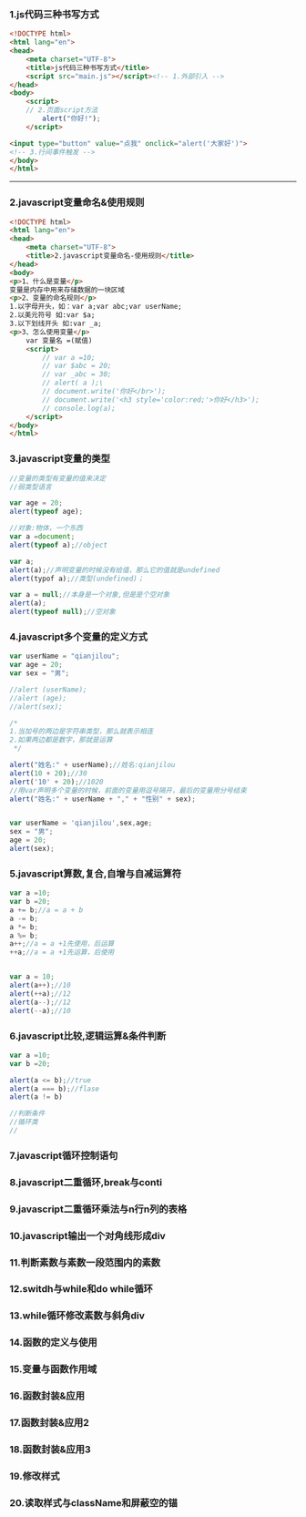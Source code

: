 ### 1.js代码三种书写方式  
```html
<!DOCTYPE html>
<html lang="en">
<head>
	<meta charset="UTF-8">
	<title>js代码三种书写方式</title>
	<script src="main.js"></script><!-- 1.外部引入 -->
</head>
<body>
	<script>
	// 2.页面script方法
		alert("你好!");
	</script>

<input type="button" value="点我" onclick="alert('大家好')">
<!-- 3.行间事件触发 -->
</body>
</html>
```
---
### 2.javascript变量命名&使用规则
```html
<!DOCTYPE html>
<html lang="en">
<head>
	<meta charset="UTF-8">
	<title>2.javascript变量命名-使用规则</title>
</head>
<body>
<p>1、什么是变量</p>
变量是内存中用来存储数据的一块区域
<p>2、变量的命名规则</p>
1.以字母开头，如：var a;var abc;var userName;
2.以美元符号 如:var $a;
3.以下划线开头 如:var _a;
<p>3、怎么使用变量</p>
	var 变量名 =(赋值)
	<script>
		// var a =10;
		// var $abc = 20;
		// var _abc = 30;
		// alert( a );\
		// document.write('你好</br>');
		// document.write('<h3 style='color:red;'>你好</h3>');
		// console.log(a);
	</script>
</body>
</html>
```
### 3.javascript变量的类型
```javascript
//变量的类型有变量的值来决定
//弱类型语言

var age = 20;
alert(typeof age);

//对象:物体，一个东西
var a =document;
alert(typeof a);//object

var a;
alert(a);//声明变量的时候没有给值，那么它的值就是undefined
alert(typof a);//类型(undefined)；

var a = null;//本身是一个对象,但是是个空对象
alert(a);
alert(typeof null);//空对象
```
### 4.javascript多个变量的定义方式  
```javascript
var userName = "qianjilou";
var age = 20;
var sex = "男";

//alert (userName);
//alert (age);
//alert(sex);

/*
1.当加号的两边是字符串类型，那么就表示相连
2.如果两边都是数字，那就是运算
 */

alert("姓名:" + userName);//姓名:qianjilou
alert(10 + 20);//30
alert('10' + 20);//1020
//用var声明多个变量的时候，前面的变量用逗号隔开，最后的变量用分号结束
alert("姓名:" + userName + "," + "性别" + sex);


var userName = 'qianjilou',sex,age;
sex = "男";
age = 20;
alert(sex);
```
### 5.javascript算数,复合,自增与自减运算符  
```javascript
var a =10;
var b =20;
a += b;//a = a + b
a -= b;
a *= b;
a %= b;
a++;//a = a +1先使用，后运算
++a;//a = a +1先运算，后使用


var a = 10;
alert(a++);//10
alert(++a);//12
alert(a--);//12
alert(--a);//10
```
### 6.javascript比较,逻辑运算&条件判断  
```javascript
var a =10;
var b =20;

alert(a <= b);//true
alert(a === b);//flase
alert(a != b)

//判断条件
//循环类
//
```
### 7.javascript循环控制语句  
### 8.javascript二重循环,break与conti  
### 9.javascript二重循环乘法与n行n列的表格  
### 10.javascript输出一个对角线形成div  
### 11.判断素数与素数一段范围内的素数  
### 12.switdh与while和do while循环  
### 13.while循环修改素数与斜角div  
### 14.函数的定义与使用  
### 15.变量与函数作用域  
### 16.函数封装&应用  
### 17.函数封装&应用2  
### 18.函数封装&应用3  
### 19.修改样式  
### 20.读取样式与className和屏蔽空的锚  
